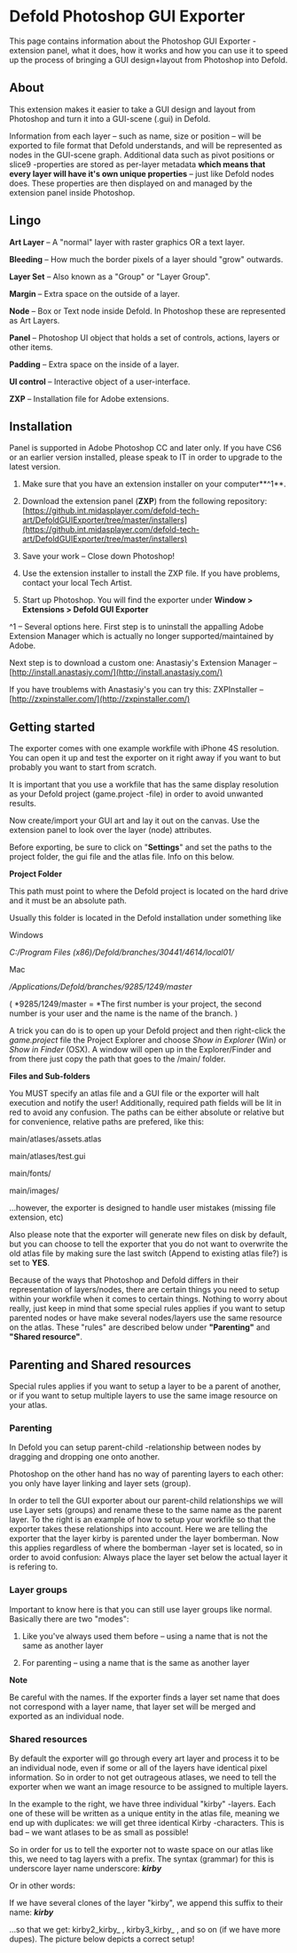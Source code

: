 # Defold Photoshop GUI Exporter

This page contains information about the Photoshop GUI Exporter -extension panel, what it does, how it works and how you can use it to speed up the process of bringing a GUI design+layout from Photoshop into Defold.

## About

This extension makes it easier to take a GUI design and layout from Photoshop and turn it into a GUI-scene (.gui) in Defold.

Information from each layer – such as name, size or position – will be exported to file format that Defold understands, and will be represented as nodes in the GUI-scene graph. Additional data such as pivot positions or slice9 -properties are stored as per-layer metadata **which means that every layer will have it's own unique properties** – just like Defold nodes does. These properties are then displayed on and managed by the extension panel inside Photoshop.

## Lingo

**Art Layer** – A "normal" layer with raster graphics OR a text layer.

**Bleeding** – How much the border pixels of a layer should "grow" outwards.

**Layer Set** – Also known as a "Group" or "Layer Group".

**Margin** – Extra space on the outside of a layer.

**Node** – Box or Text node inside Defold. In Photoshop these are represented as Art Layers.

**Panel** – Photoshop UI object that holds a set of controls, actions, layers or other items.

**Padding** – Extra space on the inside of a layer.

**UI control** – Interactive object of a user-interface.

**ZXP** – Installation file for Adobe extensions.

## Installation

Panel is supported in Adobe Photoshop CC and later only. If you have CS6 or an earlier version installed, please speak to IT in order to upgrade to the latest version.

1. Make sure that you have an extension installer on your computer**^1**.

2. Download the extension panel (**ZXP**) from the following repository: [https://github.int.midasplayer.com/defold-tech-art/DefoldGUIExporter/tree/master/installers](https://github.int.midasplayer.com/defold-tech-art/DefoldGUIExporter/tree/master/installers)

3. Save your work – Close down Photoshop!

4. Use the extension installer to install the ZXP file. If you have problems, contact your local Tech Artist.

5. Start up Photoshop. You will find the exporter under **Window > Extensions > Defold GUI Exporter**

^1 – Several options here. First step is to uninstall the appalling Adobe Extension Manager which is actually no longer supported/maintained by Adobe.

Next step is to download a custom one: Anastasiy's Extension Manager – [http://install.anastasiy.com/](http://install.anastasiy.com/)

If you have troublems with Anastasiy's you can try this: ZXPInstaller – [http://zxpinstaller.com/](http://zxpinstaller.com/)

## Getting started

The exporter comes with one example workfile with iPhone 4S resolution. You can open it up and test the exporter on it right away if you want to but probably you want to start from scratch.

It is important that you use a workfile that has the same display resolution as your Defold project (game.project -file) in order to avoid unwanted results.

Now create/import your GUI art and lay it out on the canvas. Use the extension panel to look over the layer (node) attributes.

Before exporting, be sure to click on "**Settings**" and set the paths to the project folder, the gui file and the atlas file. Info on this below.

**Project Folder**

This path must point to where the Defold project is located on the hard drive and it must be an absolute path.

Usually this folder is located in the Defold installation under something like

Windows

*C:/Program Files (x86)/Defold/branches/30441/4614/local01/*

Mac

*/Applications/Defold/branches/9285/1249/master*

( *9285/1249/master = *The first number is your project, the second number is your user and the name is the name of the branch. )

A trick you can do is to open up your Defold project and then right-click the *game.project* file the Project Explorer and choose *Show in Explorer* (Win) or *Show in Finder* (OSX). A window will open up in the Explorer/Finder and from there just copy the path that goes to the /main/ folder.

**Files and Sub-folders**

You MUST specify an atlas file and a GUI file or the exporter will halt execution and notify the user! Additionally, required path fields will be lit in red to avoid any confusion. The paths can be either absolute or relative but for convenience, relative paths are prefered, like this:

main/atlases/assets.atlas

main/atlases/test.gui

main/fonts/

main/images/

...however, the exporter is designed to handle user mistakes (missing file extension, etc)

Also please note that the exporter will generate new files on disk by default, but you can choose to tell the exporter that you do not want to overwrite the old atlas file by making sure the last switch (Append to existing atlas file?) is set to **YES**.

Because of the ways that Photoshop and Defold differs in their representation of layers/nodes, there are certain things you need to setup within your workfile when it comes to certain things. Nothing to worry about really, just keep in mind that some special rules applies if you want to setup parented nodes or have make several nodes/layers use the same resource on the atlas. These "rules" are described below under **"Parenting"** and **"Shared resource"**.

## Parenting and Shared resources

Special rules applies if you want to setup a layer to be a parent of another, or if you want to setup multiple layers to use the same image resource on your atlas.

### **Parenting**

In Defold you can setup parent-child -relationship between nodes by dragging and dropping one onto another.

Photoshop on the other hand has no way of parenting layers to each other: you only have layer linking and layer sets (group).

In order to tell the GUI exporter about our parent-child relationships we will use Layer sets (groups) and rename these to the same name as the parent layer. To the right is an example of how to setup your workfile so that the exporter takes these relationships into account. Here we are telling the exporter that the layer kirby is parented under the layer bomberman. Now this applies regardless of where the bomberman -layer set is located, so in order to avoid confusion: Always place the layer set below the actual layer it is refering to.

### **Layer groups**

Important to know here is that you can still use layer groups like normal. Basically there are two "modes":

1) Like you've always used them before – using a name that is not the same as another layer

2) For parenting – using a name that is the same as another layer

**Note**

Be careful with the names. If the exporter finds a layer set name that does not correspond with a layer name, that layer set will be merged and exported as an individual node.

### **Shared resources**

By default the exporter will go through every art layer and process it to be an individual node, even if some or all of the layers have identical pixel information. So in order to not get outrageous atlases, we need to tell the exporter when we want an image resource to be assigned to multiple layers.

In the example to the right, we have three individual "kirby" -layers. Each one of these will be written as a unique entity in the atlas file, meaning we end up with duplicates: we will get three identical Kirby -characters. This is bad – we want atlases to be as small as possible!

So in order for us to tell the exporter not to waste space on our atlas like this, we need to tag layers with a prefix. The syntax (grammar) for this is underscore layer name underscore: **_kirby_**

Or in other words:

If we have several clones of the layer "kirby", we append this suffix to their name: **_kirby_**

...so that we get: kirby2_kirby_ , kirby3_kirby_ , and so on (if we have more dupes). The picture below depicts a correct setup!
